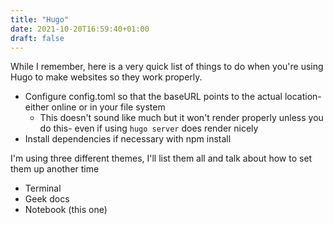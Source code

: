 ```yaml
---
title: "Hugo"
date: 2021-10-20T16:59:40+01:00
draft: false
---
```


While I remember, here is a very quick list of things to do when you're using Hugo to make websites so they work properly.

* Configure config.toml so that the baseURL points to the actual location- either online or in your file system
    * This doesn't sound like much but it won't render properly unless you do this- even if using `hugo server` does render nicely
* Install dependencies if necessary with npm install

I'm using three different themes, I'll list them all and talk about how to set them up another time

* Terminal
* Geek docs
* Notebook (this one)